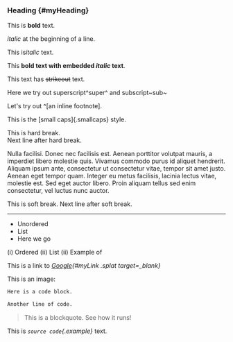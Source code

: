 ### Heading {#myHeading}

This is **bold** text. 

*italic* at the beginning of a line.

This is*italic* text.

This **bold text with embedded *italic* text**.

This text has ~~strikeout~~ text.

Here we try out superscript^super^ and subscript~sub~

Let's try out ^[an inline footnote].

This is the [small caps]{.smallcaps} style.

This is hard break.  
Next line after hard break.

Nulla facilisi. Donec nec facilisis est. Aenean porttitor volutpat mauris, a imperdiet libero molestie quis. Vivamus commodo purus id aliquet hendrerit. Aliquam ipsum ante, consectetur ut consectetur vitae, tempor sit amet justo. Aenean eget tempor quam. Integer eu metus facilisis, lacinia lectus vitae, molestie est. Sed eget auctor libero. Proin aliquam tellus sed enim consectetur, vel luctus nunc auctor.

This is soft break.
Next line after soft break.

***

- Unordered
- List
- Here we go

(i) Ordered
(ii) List
(ii) Example of

This is a link to *[Google](https://www.google.com){#myLink .splat target=_blank}*

This is an image:


``` {.r data-foo=400}
Here is a code block.

Another line of code.
```

> This is a blockquote. See how it runs!

This is *`source code`{.example}* text.
